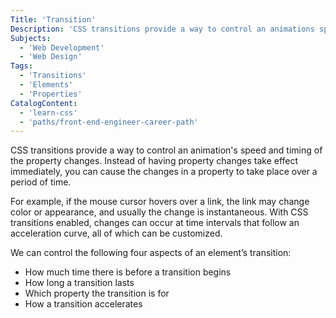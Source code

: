 ```yaml
---
Title: 'Transition'
Description: 'CSS transitions provide a way to control an animations speed and timing of the property changes. Instead of having property changes take effect immediately, you can cause the changes in a property to take place over a period of time. For example, if the mouse cursor hovers over a link, the link may change color or appearance, and usually the change is instantaneous. With CSS transitions enabled, changes can occur at time intervals that follow an acceleration curve, all of which can be customized. We can control the following four aspects of an element’s transition: - How much time there is before a transition begins - How long a transition lasts - Which property the transition is for - How a transition accelerates'
Subjects:
  - 'Web Development'
  - 'Web Design'
Tags:
  - 'Transitions'
  - 'Elements'
  - 'Properties'
CatalogContent:
  - 'learn-css'
  - 'paths/front-end-engineer-career-path'
---
```


CSS transitions provide a way to control an animation's speed and timing of the property changes. Instead of having property changes take effect immediately, you can cause the changes in a property to take place over a period of time.

For example, if the mouse cursor hovers over a link, the link may change color or appearance, and usually the change is instantaneous. With CSS transitions enabled, changes can occur at time intervals that follow an acceleration curve, all of which can be customized.

We can control the following four aspects of an element’s transition:

- How much time there is before a transition begins
- How long a transition lasts
- Which property the transition is for
- How a transition accelerates
